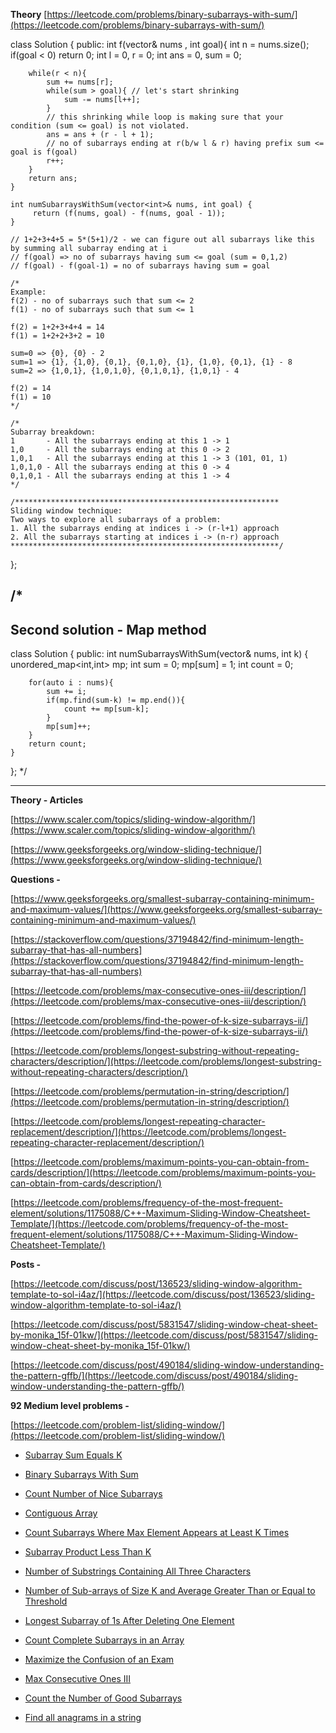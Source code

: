 **Theory**
[https://leetcode.com/problems/binary-subarrays-with-sum/](https://leetcode.com/problems/binary-subarrays-with-sum/)

class Solution {
public:
    int f(vector<int>& nums , int goal){
        int n = nums.size(); 
        if(goal < 0) return 0;
        int l = 0, r = 0;
        int ans = 0, sum = 0;

        while(r < n){
            sum += nums[r];
            while(sum > goal){ // let's start shrinking
                sum -= nums[l++];
            }
            // this shrinking while loop is making sure that your condition (sum <= goal) is not violated.
            ans = ans + (r - l + 1); 
            // no of subarrays ending at r(b/w l & r) having prefix sum <= goal is f(goal)
            r++;
        }
        return ans;
    } 

    int numSubarraysWithSum(vector<int>& nums, int goal) {
         return (f(nums, goal) - f(nums, goal - 1));
    }

    // 1+2+3+4+5 = 5*(5+1)/2 - we can figure out all subarrays like this by summing all subarray ending at i
    // f(goal) => no of subarrays having sum <= goal (sum = 0,1,2)
    // f(goal) - f(goal-1) = no of subarrays having sum = goal

    /*
    Example:
    f(2) - no of subarrays such that sum <= 2 
    f(1) - no of subarrays such that sum <= 1

    f(2) = 1+2+3+4+4 = 14
    f(1) = 1+2+2+3+2 = 10

    sum=0 => {0}, {0} - 2
    sum=1 => {1}, {1,0}, {0,1}, {0,1,0}, {1}, {1,0}, {0,1}, {1} - 8
    sum=2 => {1,0,1}, {1,0,1,0}, {0,1,0,1}, {1,0,1} - 4

    f(2) = 14
    f(1) = 10
    */

    /*
    Subarray breakdown:
    1       - All the subarrays ending at this 1 -> 1
    1,0     - All the subarrays ending at this 0 -> 2
    1,0,1   - All the subarrays ending at this 1 -> 3 (101, 01, 1)
    1,0,1,0 - All the subarrays ending at this 0 -> 4
    0,1,0,1 - All the subarrays ending at this 1 -> 4
    */

    /***********************************************************
    Sliding window technique:
    Two ways to explore all subarrays of a problem:
    1. All the subarrays ending at indices i -> (r-l+1) approach
    2. All the subarrays starting at indices i -> (n-r) approach
    ************************************************************/
};

/*
---------------------------------------------------------------
Second solution - Map method
---------------------------------------------------------------

class Solution {
public:
    int numSubarraysWithSum(vector<int>& nums, int k) {
        unordered_map<int,int> mp;
        int sum = 0;
        mp[sum] = 1;
        int count = 0;

        for(auto i : nums){
            sum += i;
            if(mp.find(sum-k) != mp.end()){
                count += mp[sum-k];
            }
            mp[sum]++;
        }
        return count;  
    }
};
*/


*****************************************************************************************************************

**Theory - Articles**

[https://www.scaler.com/topics/sliding-window-algorithm/](https://www.scaler.com/topics/sliding-window-algorithm/)

[https://www.geeksforgeeks.org/window-sliding-technique/](https://www.geeksforgeeks.org/window-sliding-technique/)

**Questions -**

[https://www.geeksforgeeks.org/smallest-subarray-containing-minimum-and-maximum-values/](https://www.geeksforgeeks.org/smallest-subarray-containing-minimum-and-maximum-values/)

[https://stackoverflow.com/questions/37194842/find-minimum-length-subarray-that-has-all-numbers](https://stackoverflow.com/questions/37194842/find-minimum-length-subarray-that-has-all-numbers)

[https://leetcode.com/problems/max-consecutive-ones-iii/description/](https://leetcode.com/problems/max-consecutive-ones-iii/description/)

[https://leetcode.com/problems/find-the-power-of-k-size-subarrays-ii/](https://leetcode.com/problems/find-the-power-of-k-size-subarrays-ii/)

[https://leetcode.com/problems/longest-substring-without-repeating-characters/description/](https://leetcode.com/problems/longest-substring-without-repeating-characters/description/)

[https://leetcode.com/problems/permutation-in-string/description/](https://leetcode.com/problems/permutation-in-string/description/)

[https://leetcode.com/problems/longest-repeating-character-replacement/description/](https://leetcode.com/problems/longest-repeating-character-replacement/description/)

[https://leetcode.com/problems/maximum-points-you-can-obtain-from-cards/description/](https://leetcode.com/problems/maximum-points-you-can-obtain-from-cards/description/)

[https://leetcode.com/problems/frequency-of-the-most-frequent-element/solutions/1175088/C++-Maximum-Sliding-Window-Cheatsheet-Template/](https://leetcode.com/problems/frequency-of-the-most-frequent-element/solutions/1175088/C++-Maximum-Sliding-Window-Cheatsheet-Template/)

**Posts -**

[https://leetcode.com/discuss/post/136523/sliding-window-algorithm-template-to-sol-i4az/](https://leetcode.com/discuss/post/136523/sliding-window-algorithm-template-to-sol-i4az/)

[https://leetcode.com/discuss/post/5831547/sliding-window-cheat-sheet-by-monika_15f-01kw/](https://leetcode.com/discuss/post/5831547/sliding-window-cheat-sheet-by-monika_15f-01kw/)

[https://leetcode.com/discuss/post/490184/sliding-window-understanding-the-pattern-gffb/](https://leetcode.com/discuss/post/490184/sliding-window-understanding-the-pattern-gffb/)


**92 Medium level problems -**

[https://leetcode.com/problem-list/sliding-window/](https://leetcode.com/problem-list/sliding-window/)

- [Subarray Sum Equals K](https://leetcode.com/problems/subarray-sum-equals-k/description/)

- [Binary Subarrays With Sum](https://leetcode.com/problems/binary-subarrays-with-sum/description/)

- [Count Number of Nice Subarrays](https://leetcode.com/problems/count-number-of-nice-subarrays)

- [Contiguous Array](https://leetcode.com/problems/contiguous-array/description/)

- [Count Subarrays Where Max Element Appears at Least K Times](https://leetcode.com/problems/count-subarrays-where-max-element-appears-at-least-k-times/description/)

- [Subarray Product Less Than K](https://leetcode.com/problems/subarray-product-less-than-k/)

- [Number of Substrings Containing All Three Characters](https://leetcode.com/problems/number-of-substrings-containing-all-three-characters/description/)

- [Number of Sub-arrays of Size K and Average Greater Than or Equal to Threshold](https://leetcode.com/problems/number-of-sub-arrays-of-size-k-and-average-greater-than-or-equal-to-threshold/description/)

- [Longest Subarray of 1s After Deleting One Element](https://leetcode.com/problems/longest-subarray-of-1s-after-deleting-one-element/description/)

- [Count Complete Subarrays in an Array](https://leetcode.com/problems/count-complete-subarrays-in-an-array/description/)

- [Maximize the Confusion of an Exam](https://leetcode.com/problems/maximize-the-confusion-of-an-exam/description/)

- [Max Consecutive Ones III](https://leetcode.com/problems/max-consecutive-ones-iii/description/)

- [Count the Number of Good Subarrays](https://leetcode.com/problems/count-the-number-of-good-subarrays/description)

- [Find all anagrams in a string](https://leetcode.com/problems/find-all-anagrams-in-a-string/description/)
